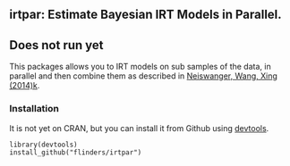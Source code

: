 ## irtpar: Estimate Bayesian IRT Models in Parallel.

## Does not run yet

This packages allows you to IRT models on sub samples of the data, in parallel and then combine them as described in [Neiswanger, Wang, Xing (2014)k](http://arxiv.org/abs/1311.4780).

### Installation

It is not yet on CRAN, but you can install it from Github using [devtools](http://cran.r-project.org/web/packages/devtools/index.html). 

```{r}
library(devtools)
install_github("flinders/irtpar")
```
